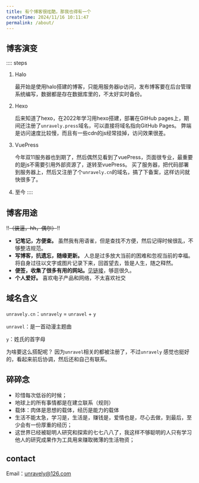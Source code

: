 ```yaml
---
title: 有个博客很炫酷，那我也得有一个
createTime: 2024/11/16 10:11:47
permalink: /about/
---
```

## 博客演变
:::: steps
1. Halo

    最开始是使用halo搭建的博客，只能用服务器ip访问，发布博客要在后台管理系统编写，数据都是存在数据库里的，不太好实时备份。

2. Hexo

    后来知道了hexo，在2022年学习用hexo搭建，部署在GitHub pages上，期间还注册了`unravely.press`域名，可以直接将域名指向GitHub Pages。
弊端是访问速度比较慢，而且有一些cdn的js经常挂掉，访问效果很差。

3. VuePress

    今年双11服务器也到期了，然后偶然见看到了vuePress，页面很专业，最重要的是js不需要引用外部资源了，遂转至vuePress。
买了服务器，把代码部署到服务器上，然后又注册了个`unravely.cn`的域名，搞了下备案，这样访问就快很多了。

4. 至今
::::

## 博客用途
!!~~（装逼，hh，偶尔）~~!!
- **记笔记，方便查。** 虽然我有用语雀，但是查找不方便，然后记得时候很乱，不够整洁规范。
- **写博客，抗遗忘，随缘更新。** 人总是过多放大当前的困难和忽视当前的幸福。将自身过往以文字或图片记录下来，回首望去，皆是人生，随之释然。
- **便签，收集了很多有用的网站。**[<Icon name="streamline:web-solid" />见链接](../links/README.md)，够逛很久。
- **个人爱好。** 喜欢电子产品和网络，不太喜欢社交



## 域名含义
`unravely.cn`：`unravely` = `unravel` + `y`

`unravel`：是一首动漫主题曲

`y`：姓氏的首字母

为啥要这么搭配呢？ 因为`unravel`相关的都被注册了，不过`unravely` 感觉也挺好的，看起来前后协调，然后还和自己有联系。

## 碎碎念
- 珍惜每次低谷的时候；
- 地球上的所有事情都是在建立联系（规则）
- 载体：肉体是思想的载体，经历是能力的载体 
- 生活不能太急，学习是，生活是，赚钱是，爱情也是，尽心去做，到最后，至少会有一份厚重的经历；
- 这世界已经被聪明人研究和探索的七七八八了，我这样不够聪明的人只有学习他人的研究成果作为工具用来赚取微薄的生活物资；
## contact

<Icon name="ic:round-email" color="red" size="64" />Email：unravely@126.com
